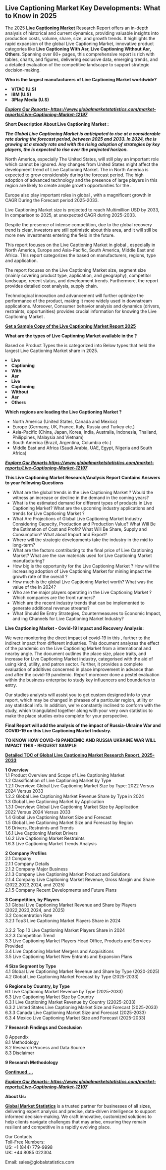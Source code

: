 <h2>Live Captioning Market Key Developments: What to Know in 2025</h2><p>The 2025 <strong><a href="https://www.globalmarketstatistics.com/market-reports/Live-Captioning-Market-12197">Live Captioning Market</a></strong> Research Report offers an in-depth analysis of historical and current dynamics, providing valuable insights into production costs, volume, share, size, and growth trends. It highlights the rapid expansion of the global Live Captioning Market, innovative product categories like <strong>Live Captioning With Asr, Live Captioning Without Asr, Others</strong>. Spanning over 80+ pages, this comprehensive report is rich with tables, charts, and figures, delivering exclusive data, emerging trends, and a detailed evaluation of the competitive landscape to support strategic decision-making.</p><p><strong>Who is the largest manufacturers of Live Captioning Market worldwide?</strong></p><p><strong><li>VITAC (U.S)<li>IBM (U.S)<li>3Play Media (U.S)</strong></p><p><strong><em><a href="https://www.globalmarketstatistics.com/market-reports/Live-Captioning-Market-12197">Explore Our Reports-&nbsp;https://www.globalmarketstatistics.com/market-reports/Live-Captioning-Market-12197</a></em></strong></p><p><strong>Short Description About Live Captioning Market :</strong></p><p><strong><em>The Global Live Captioning Market is anticipated to rise at a considerable rate during the forecast period, between 2025 and 2033. In 2024, the is growing at a steady rate and with the rising adoption of strategies by key players, the is expected to rise over the projected horizon.</em></strong></p><p>North America, especially The United States, will still play an important role which cannot be ignored. Any changes from United States might affect the development trend of Live Captioning Market. The in North America is expected to grow considerably during the forecast period. The high adoption of advanced technology and the presence of large players in this region are likely to create ample growth opportunities for the .</p><p>Europe also play important roles in global , with a magnificent growth in CAGR During the Forecast period 2025-2033.</p><p>Live Captioning Market size is projected to reach Multimillion USD by 2033, In comparison to 2025, at unexpected CAGR during 2025-2033.</p><p>Despite the presence of intense competition, due to the global recovery trend is clear, investors are still optimistic about this area, and it will still be more new investments entering the field in the future.</p><p>This report focuses on the Live Captioning Market in global , especially in North America, Europe and Asia-Pacific, South America, Middle East and Africa. This report categorizes the based on manufacturers, regions, type and application.</p><p>The report focuses on the Live Captioning Market size, segment size (mainly covering product type, application, and geography), competitor landscape, recent status, and development trends. Furthermore, the report provides detailed cost analysis, supply chain.</p><p>Technological innovation and advancement will further optimize the performance of the product, making it more widely used in downstream applications. Moreover, Consumer behavior analysis and dynamics (drivers, restraints, opportunities) provides crucial information for knowing the Live Captioning Market .</p><p><strong><a href="https://www.globalmarketstatistics.com/market-reports/Live-Captioning-Market-12197">Get a Sample Copy of the Live Captioning Market Report 2025</a></strong></p><p><strong>What are the types of Live Captioning Market available in the ?</strong></p><p>Based on Product Types the is categorized into Below types that held the largest Live Captioning Market share in 2025.</p><p><strong><li>Live<li>Captioning<li>With<li>Asr<li>Live<li>Captioning<li>Without<li>Asr<li>Others</strong></p><p><strong>Which regions are leading the Live Captioning Market ?</strong></p><ul><li>North America (United States, Canada and Mexico)</li><li>Europe (Germany, UK, France, Italy, Russia and Turkey etc.)</li><li>Asia-Pacific (China, Japan, Korea, India, Australia, Indonesia, Thailand, Philippines, Malaysia and Vietnam)</li><li>South America (Brazil, Argentina, Columbia etc.)</li><li>Middle East and Africa (Saudi Arabia, UAE, Egypt, Nigeria and South Africa)</li></ul><p><strong><em><a href="https://www.globalmarketstatistics.com/market-reports/Live-Captioning-Market-12197">Explore Our Reports https://www.globalmarketstatistics.com/market-reports/Live-Captioning-Market-12197</a></em></strong></p><p><strong>This Live Captioning Market Research/Analysis Report Contains Answers to your following Questions</strong></p><ul><li>What are the global trends in the Live Captioning Market ? Would the witness an increase or decline in the demand in the coming years?</li><li>What is the estimated demand for different types of products in Live Captioning Market? What are the upcoming industry applications and trends for Live Captioning Market ?</li><li>What Are Projections of Global Live Captioning Market Industry Considering Capacity, Production and Production Value? What Will Be the Estimation of Cost and Profit? What Will Be Share, Supply and Consumption? What about Import and Export?</li><li>Where will the strategic developments take the industry in the mid to long-term?</li><li>What are the factors contributing to the final price of Live Captioning Market? What are the raw materials used for Live Captioning Market manufacturing?</li><li>How big is the opportunity for the Live Captioning Market ? How will the increasing adoption of Live Captioning Market for mining impact the growth rate of the overall ?</li><li>How much is the global Live Captioning Market worth? What was the value of the In 2024?</li><li>Who are the major players operating in the Live Captioning Market ? Which companies are the front runners?</li><li>Which are the recent industry trends that can be implemented to generate additional revenue streams?</li><li>What Should Be Entry Strategies, Countermeasures to Economic Impact, and ing Channels for Live Captioning Market Industry?</li></ul><p><strong>Live Captioning Market - Covid-19 Impact and Recovery Analysis:</strong></p><p>We were monitoring the direct impact of covid-19 in this , further to the indirect impact from different industries. This document analyzes the effect of the pandemic on the Live Captioning Market from a international and nearby angle. The document outlines the place size, place traits, and increase for Live Captioning Market industry, categorised with the aid of using kind, utility, and patron sector. Further, it provides a complete evaluation of additives concerned in place improvement in advance than and after the covid-19 pandemic. Report moreover done a pestel evaluation within the business enterprise to study key influencers and boundaries to entry.</p><p>Our studies analysts will assist you to get custom designed info to your report, which may be changed in phrases of a particular region, utility or any statistical info. In addition, we're constantly inclined to conform with the study, which triangulated together along with your very own statistics to make the place studies extra complete for your perspective.</p><p><strong>Final Report will add the analysis of the impact of Russia-Ukraine War and COVID-19 on this Live Captioning Market Industry.</strong></p><p><strong>TO KNOW HOW COVID-19 PANDEMIC AND RUSSIA UKRAINE WAR WILL IMPACT THIS - REQUEST SAMPLE</strong></p><p><strong><a href="https://www.globalmarketstatistics.com/market-reports/Live-Captioning-Market-12197">Detailed TOC of Global Live Captioning Market Research Report, 2025-2033</a></strong></p><p><strong>1 Overview</strong><br /> 1.1 Product Overview and Scope of Live Captioning Market<br /> 1.2 Classification of Live Captioning Market by Type<br /> 1.2.1 Overview: Global Live Captioning Market Size by Type: 2022 Versus 2024 Versus 2033<br /> 1.2.2 Global Live Captioning Market Revenue Share by Type in 2024<br /> 1.3 Global Live Captioning Market by Application<br /> 1.3.1 Overview: Global Live Captioning Market Size by Application: 2022&nbsp;Versus 2024 Versus 2033<br /> 1.4 Global Live Captioning Market Size and Forecast<br /> 1.5 Global Live Captioning Market Size and Forecast by Region<br /> 1.6 Drivers, Restraints and Trends<br /> 1.6.1 Live Captioning Market Drivers<br /> 1.6.2 Live Captioning Market Restraints<br /> 1.6.3 Live Captioning Market Trends Analysis</p><p><strong>2 Company Profiles</strong><br /> 2.1 Company<br /> 2.1.1 Company Details<br /> 2.1.2 Company Major Business<br /> 2.1.3 Company Live Captioning Market Product and Solutions<br /> 2.1.4 Company Live Captioning Market Revenue, Gross Margin and Share (2022,2023,2024, and 2025)<br /> 2.1.5 Company Recent Developments and Future Plans</p><p><strong>3 Competition, by Players</strong><br /> 3.1 Global Live Captioning Market Revenue and Share by Players (2022,2023,2024, and 2025)<br /> 3.2 Concentration Rate<br /> 3.2.1 Top3 Live Captioning Market Players Share in 2024</p><p>3.2.2 Top 10 Live Captioning Market Players Share in 2024<br /> 3.2.3 Competition Trend<br /> 3.3 Live Captioning Market Players Head Office, Products and Services Provided<br /> 3.4 Live Captioning Market Mergers and Acquisitions<br /> 3.5 Live Captioning Market New Entrants and Expansion Plans</p><p><strong>4 Size Segment by Type</strong><br /> 4.1 Global Live Captioning Market Revenue and Share by Type (2020-2025)<br /> 4.2 Global Live Captioning Market Forecast by Type (2025-2033)</p><p><strong>6 Regions by Country, by Type</strong><br /> 6.1 Live Captioning Market Revenue by Type (2025-2033)<br /> 6.3 Live Captioning Market Size by Country<br /> 6.3.1 Live Captioning Market Revenue by Country (22025-2033)<br /> 6.3.2 United States Live Captioning Market Size and Forecast (2025-2033)<br /> 6.3.3 Canada Live Captioning Market Size and Forecast (2025-2033)<br /> 6.3.4 Mexico Live Captioning Market Size and Forecast (2025-2033)</p><p><strong>7 Research Findings and Conclusion</strong></p><p>8 Appendix<br /> 8.1 Methodology<br /> 8.2 Research Process and Data Source<br /> 8.3 Disclaimer</p><p><strong>9 Research Methodology</strong></p><p><strong><a href="https://www.globalmarketstatistics.com/market-reports/Live-Captioning-Market-12197">Continued&hellip;.</a></strong></p><p><strong><em><a href="https://www.globalmarketstatistics.com/market-reports/Live-Captioning-Market-12197">Explore Our Reports-&nbsp;https://www.globalmarketstatistics.com/market-reports/Live-Captioning-Market-12197</a></em></strong></p><p><strong>About Us:</strong></p><p><strong><a href="https://www.globalmarketstatistics.com/">Global Market Statistics</a></strong> is a trusted partner for businesses of all sizes, delivering expert analysis and precise, data-driven intelligence to support informed decision-making. We craft innovative, customized solutions to help clients navigate challenges that may arise, ensuring they remain resilient and competitive in a rapidly evolving place.</p><p>Our Contacts<br /> Toll-Free Numbers:<br /> US: +1 (844) 779-9998<br /> UK: +44 8085 022304</p><p>Email: sales@globalstatistics.com</p>
